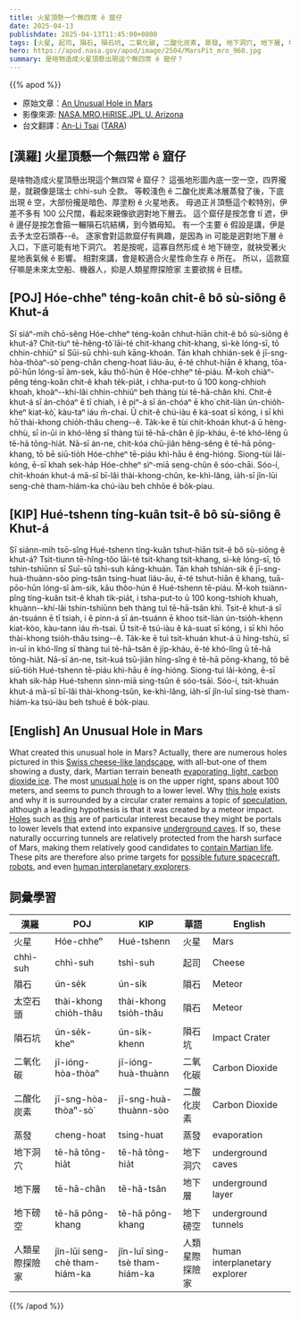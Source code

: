 ```yaml
---
title: 火星頂懸一个無四常 ê 窟仔
date: 2025-04-13
publishdate: 2025-04-13T11:45:00+0800
tags: [火星, 起司, 隕石, 隕石坑, 二氧化碳, 二酸化炭素, 蒸發, 地下洞穴, 地下層, 地下磅空, 太空石頭, 人類星際探險家]
hero: https://apod.nasa.gov/apod/image/2504/MarsPit_mro_960.jpg
summary: 是啥物造成火星頂懸出現這个無四常 ê 窟仔？
---
```


{{% apod %}}

- 原始文章：[An Unusual Hole in Mars](https://apod.nasa.gov/apod/ap250413.html)
- 影像來源: [NASA][NASA],[MRO][MRO],[HiRISE][HiRISE],[JPL][JPL],[U. Arizona][U_Arizona]
- 台文翻譯：[An-Li Tsai][An-Li Tsai] ([TARA][TARA])


## [漢羅] 火星頂懸一个無四常 ê 窟仔
是啥物造成火星頂懸出現這个無四常 ê 窟仔？
這張地形圖內底一空一空，四界攏是，就親像是瑞士 chhì-suh 仝款。
等較淺色 ê 二酸化炭素冰層蒸發了後，下底出現 ê 空，大部份攏是暗色、厚塗粉 ê 火星地表。
毋過正爿頂懸這个較特別，伊差不多有 100 公尺闊，看起來親像欲迵對地下層去。
這个窟仔是按怎會 tī 遮，伊 ê 邊仔是按怎會箍一輾隕石坑結構，到今猶毋知。
有一个主要 ê 假設是講，伊是去予太空石頭舂--ê。
逐家會對這款窟仔有興趣，是因為 in 可能是迵對地下層 ê 入口，下底可能有地下洞穴。
若是按呢，這寡自然形成 ê 地下磅空，就袂受著火星地表氣候 ê 影響。
相對來講，會是較適合火星性命生存 ê 所在。
所以，這款窟仔嘛是未來太空船、機器人，抑是人類星際探險家 主要欲揣 ê 目標。

<!--
## [中文] 火星上一個不尋常的洞

是什麼造成了火星上這個不尋常的洞？
事實上，在這張瑞士起司般的地形圖中，有無數個洞，除了一個之外，其餘的洞都展現了火星塵土飛揚、黑暗的地形，其下是正在蒸發的輕質二氧化碳冰層。
最不尋常的洞位於右上方，寬約100米，似乎貫穿至更低的層面。
這個洞的存在原因以及它周圍為何環繞著一個圓形隕石坑，仍然是一個謎團，儘管一個主流假設是它是由隕石撞擊造成的。
像這樣的洞尤其令人感興趣，因為它們可能是通往更低層次的入口，延伸至廣闊的地下洞穴。
如果是這樣，這些自然形成的隧道相對而言不受火星嚴酷地表的影響，因此相對而言是火星生命的理想棲息地。
因此，這些坑洞也是未來太空船、機器人，甚至人類星際探測器的主要目標。

## [英文] An Unusual Hole in Mars

What created this unusual hole in Mars?
Actually, there are numerous holes pictured in this Swiss cheese-like landscape, with all-but-one of them showing a dusty, dark, Martian terrain beneath evaporating, light, carbon dioxide ice.
The most unusual hole is on the upper right, spans about 100 meters, and seems to punch through to a lower level.
Why this hole exists and why it is surrounded by a circular crater remains a topic of speculation, although a leading hypothesis is that it was created by a meteor impact.
Holes such as this are of particular interest because they might be portals to lower levels that extend into expansive underground caves.
If so, these naturally occurring tunnels are relatively protected from the harsh surface of Mars, making them relatively good candidates to contain Martian life.
These pits are therefore also prime targets for possible future spacecraft, robots, and even human interplanetary explorers.


-->

## [POJ] Hóe-chheⁿ téng-koân chit-ê bô sù-siông ê Khut-á
Sī siáⁿ-mih chō-sêng Hóe-chheⁿ téng-koân chhut-hiān chit-ê bô sù-siông ê khut-á?
Chit-tiuⁿ tē-hêng-tô͘ lāi-té chit-khang chit-khang, sì-kè lóng-sī, tō chhin-chhiūⁿ sī Sūi-sū chhì-suh kāng-khoán.
Tán khah chhián-sek ê jī-sng-hòa-thòaⁿ-sò͘ peng-chân cheng-hoat liáu-āu, ē-té chhut-hiān ê khang, tōa-pō͘-hūn lóng-sī àm-sek, kāu thô͘-hún ê Hóe-chheⁿ tē-piáu.
M̄-koh chiàⁿ-pêng téng-koân chit-ê khah te̍k-pia̍t, i chha-put-to ū 100 kong-chhioh khoah, khoàⁿ--khí-lâi chhin-chhiūⁿ beh thàng tùi tē-hā-chân khì.
Chit-ê khut-á sī án-chóaⁿ ē tī chiah, i ê piⁿ-á sī án-chóaⁿ ē kho͘ chit-liàn ún-chio̍h-kheⁿ kiat-kò͘, kàu-taⁿ iáu m̄-chai.
Ū chit-ê chú-iàu ê ká-soat sī kóng, i sī khì hō͘ thài-khong chio̍h-thâu cheng--ê.
Ta̍k-ke ē tùi chit-khoán khut-á ū hèng-chhù, sī in-ūi in khó-lêng sī thàng tùi tē-hā-chân ê ji̍p-kháu, ē-té khó-lêng ū tē-hā tōng-hia̍t.
Nā-sī án-ne, chit-kóa chū-jiân hêng-sêng ê tē-hā pōng-khang, tō bē siū-tio̍h Hóe-chheⁿ tē-piáu khì-hāu ê éng-hióng.
Siong-tùi lâi-kóng, ē-sī khah sek-ha̍p Hóe-chheⁿ sìⁿ-miā seng-chûn ê sóo-chāi.
Sóo-í, chit-khoán khut-á mā-sī bī-lâi thài-khong-chûn, ke-khì-lâng, ia̍h-sī jîn-lūi seng-chè tham-hiám-ka chú-iàu beh chhōe ê bo̍k-piau.

## [KIP] Hué-tshenn tíng-kuân tsit-ê bô sù-siông ê Khut-á
Sī siánn-mih tsō-sîng Hué-tshenn tíng-kuân tshut-hiān tsit-ê bô sù-siông ê khut-á?
Tsit-tiunn tē-hîng-tôo lāi-té tsit-khang tsit-khang, sì-kè lóng-sī, tō tshin-tshiūnn sī Suī-sū tshì-suh kāng-khuán.
Tán khah tshián-sik ê jī-sng-huà-thuànn-sòo ping-tsân tsing-huat liáu-āu, ē-té tshut-hiān ê khang, tuā-pōo-hūn lóng-sī àm-sik, kāu thôo-hún ê Hué-tshenn tē-piáu.
M̄-koh tsiànn-pîng tíng-kuân tsit-ê khah ti̍k-pia̍t, i tsha-put-to ū 100 kong-tshioh khuah, khuànn--khí-lâi tshin-tshiūnn beh thàng tuì tē-hā-tsân khì.
Tsit-ê khut-á sī án-tsuánn ē tī tsiah, i ê pinn-á sī án-tsuánn ē khoo tsit-liàn ún-tsio̍h-khenn kiat-kòo, kàu-tann iáu m̄-tsai.
Ū tsit-ê tsú-iàu ê ká-suat sī kóng, i sī khì hōo thài-khong tsio̍h-thâu tsing--ê.
Ta̍k-ke ē tuì tsit-khuán khut-á ū hìng-tshù, sī in-uī in khó-lîng sī thàng tuì tē-hā-tsân ê ji̍p-kháu, ē-té khó-lîng ū tē-hā tōng-hia̍t.
Nā-sī án-ne, tsit-kuá tsū-jiân hîng-sîng ê tē-hā pōng-khang, tō bē siū-tio̍h Hué-tshenn tē-piáu khì-hāu ê íng-hióng.
Siong-tuì lâi-kóng, ē-sī khah sik-ha̍p Hué-tshenn sìnn-miā sing-tsûn ê sóo-tsāi.
Sóo-í, tsit-khuán khut-á mā-sī bī-lâi thài-khong-tsûn, ke-khì-lâng, ia̍h-sī jîn-luī sing-tsè tham-hiám-ka tsú-iàu beh tshuē ê bo̍k-piau.

## [English] An Unusual Hole in Mars

What created this unusual hole in Mars?
Actually, there are numerous holes pictured in this [Swiss cheese-like landscape][Swiss_cheese_like_landscape], with all-but-one of them showing a dusty, dark, Martian terrain beneath [evaporating, light, carbon dioxide ice][evaporating_light_carbon_dioxide_ice].
The most [unusual hole][unusual_hole] is on the upper right, spans about 100 meters, and seems to punch through to a lower level.
Why [this hole][this_hole] exists and why it is surrounded by a circular crater remains a topic of [speculation][speculation], although a leading hypothesis is that it was created by a meteor impact.
[Holes][Holes] such as [this][this] are of particular interest because they might be portals to lower levels that extend into expansive [underground caves][underground_caves].
If so, these naturally occurring tunnels are relatively protected from the harsh surface of Mars, making them relatively good candidates to [contain Martian life][contain_Martian_life].
These pits are therefore also prime targets for [possible future spacecraft, robots][possible_future_spacecraft_robots], and even [human interplanetary explorers][human_interplanetary_explorers].


## 詞彙學習
|漢羅|POJ|KIP|華語|English|
|-|-|-|-|-|
| 火星 | Hóe-chheⁿ | Hué-tshenn | 火星 | Mars |
| chhì-suh | chhì-suh | tshì-suh | 起司 | Cheese |
| 隕石 | ún-se̍k | ún-si̍k | 隕石 | Meteor |
| 太空石頭 | thài-khong chio̍h-thâu | thài-khong tsio̍h-thâu | 隕石 | Meteor |
| 隕石坑 | ún-se̍k-kheⁿ | ún-si̍k-khenn | 隕石坑 | Impact Crater |
| 二氧化碳 | jī-ióng-hòa-thòaⁿ | jī-ióng-huà-thuànn | 二氧化碳 | Carbon Dioxide |
| 二酸化炭素 | jī-sng-hòa-thòaⁿ-sò͘ | jī-sng-huà-thuànn-sòo | 二酸化炭素 | Carbon Dioxide |
| 蒸發 | cheng-hoat | tsing-huat | 蒸發 | evaporation |
| 地下洞穴 | tē-hā tōng-hia̍t | tē-hā tōng-hia̍t | 地下洞穴 | underground caves |
| 地下層 | tē-hā-chân | tē-hā-tsân | 地下層 | underground layer |
| 地下磅空 | tē-hā pōng-khang | tē-hā pōng-khang | 地下磅空 | underground tunnels |
| 人類星際探險家 | jîn-lūi seng-chè tham-hiám-ka | jîn-luī sing-tsè tham-hiám-ka | 人類星際探險家 | human interplanetary explorer |


{{% /apod %}}

[An-Li Tsai]: mailto:thianbun.taigi@gmail.com
[TARA]: https://tara.tw

[Copyright]: https://apod.nasa.gov/apod/fap/lib/about_apod.html#srapply
[License3]: https://creativecommons.org/licenses/by-nc-nd/3.0/
[License2]:https://creativecommons.org/licenses/by-nc-nd/2.0/
[NASA]:https://www.nasa.gov/

[Swiss_cheese_like_landscape]:https://apod.nasa.gov/apod/ap010327.html
[evaporating_light_carbon_dioxide_ice]:https://www.youtube.com/watch?v=WABthlGTy74
[unusual_hole]:https://apod.nasa.gov/apod/ap200301.html
[this_hole]:https://www.nasa.gov/image-feature/jpl/pia21636/a-south-polar-pit-or-an-impact-crater
[speculation]:http://www.lifeinthedoglane.com/wp-content/uploads/2013/03/puppy-head-tilt.jpg
[Holes]:https://apod.nasa.gov/apod/ap070528.html
[this]:https://apod.nasa.gov/apod/ap070928.html
[underground_caves]:https://2015.spaceappschallenge.org/project/lavamatic/
[contain_Martian_life]:https://phys.org/news/2024-11-volcanic-caves-advances-life-mars.html
[possible_future_spacecraft_robots]:https://science.nasa.gov/planetary-science/programs/mars-exploration/
[human_interplanetary_explorers]:http://en.wikipedia.org/wiki/The_Martian_Chronicles
[radio_center]:https://apod.nasa.gov/apod/ap250414.html

[MRO]:https://science.nasa.gov/mission/mars-reconnaissance-orbiter/
[HiRISE]:https://www.uahirise.org/epo/about/
[JPL]:http://www.jpl.nasa.gov/
[U_Arizona]:http://hirise.lpl.arizona.edu/